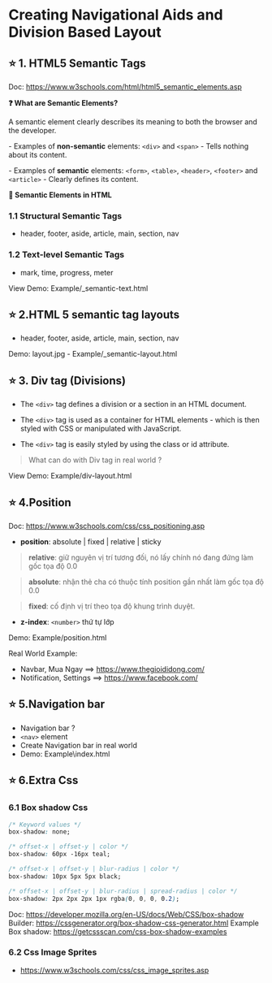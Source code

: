 # Creating Navigational Aids and Division Based Layout

## ⭐ 1. HTML5 Semantic Tags

Doc: <https://www.w3schools.com/html/html5_semantic_elements.asp>

**❓ What are Semantic Elements?**

A semantic element clearly describes its meaning to both the browser and the developer.

\- Examples of **non-semantic** elements: `<div>` and `<span>` - Tells nothing about its content.

\- Examples of **semantic** elements: `<form>`, `<table>`, `<header>`, `<footer>` and `<article>` - Clearly defines its content.

**🔎 Semantic Elements in HTML**

### 1.1  Structural Semantic Tags

- header, footer, aside, article, main, section, nav

### 1.2 Text-level Semantic Tags 

- mark, time, progress, meter

View Demo: Example/_semantic-text.html

## ⭐ 2.HTML 5 semantic tag layouts

- header, footer, aside, article, main, section, nav

 Demo: layout.jpg - Example/_semantic-layout.html

## ⭐ 3. Div tag (Divisions)

- The `<div>` tag defines a division or a section in an HTML document.

- The `<div>` tag is used as a container for HTML elements - which is then styled with CSS or manipulated with JavaScript.

- The `<div>` tag is easily styled by using the class or id attribute.

> What can do with Div tag in real world ?

View Demo: Example/div-layout.html

## ⭐ 4.Position

Doc: <https://www.w3schools.com/css/css_positioning.asp>

- **position**: absolute | fixed | relative | sticky

> **relative**: giữ nguyên vị trí tương đối, nó lấy chính nó đang đứng làm gốc tọa độ 0.0

> **absolute**: nhận thẻ cha có thuộc tính position gần nhất làm gốc tọa độ 0.0

> **fixed**: cố định vị trí theo tọa độ khung trình duyệt.

- **z-index**: `<number>` thứ tự lớp

Demo: Example/position.html

Real World Example:

- Navbar, Mua Ngay ==>  <https://www.thegioididong.com/>
- Notification, Settings ==> <https://www.facebook.com/>

## ⭐ 5.Navigation bar

- Navigation bar ?
- `<nav>` element
- Create Navigation bar in real world
- Demo: Example\index.html

## ⭐ 6.Extra Css

###  6.1 Box shadow Css

```css
/* Keyword values */
box-shadow: none;

/* offset-x | offset-y | color */
box-shadow: 60px -16px teal;

/* offset-x | offset-y | blur-radius | color */
box-shadow: 10px 5px 5px black;

/* offset-x | offset-y | blur-radius | spread-radius | color */
box-shadow: 2px 2px 2px 1px rgba(0, 0, 0, 0.2);
```
Doc: <https://developer.mozilla.org/en-US/docs/Web/CSS/box-shadow>
Builder: <https://cssgenerator.org/box-shadow-css-generator.html>
Example Box shadow: <https://getcssscan.com/css-box-shadow-examples>

###  6.2 Css Image Sprites

- <https://www.w3schools.com/css/css_image_sprites.asp>
